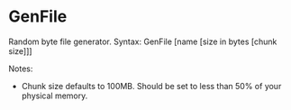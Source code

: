 GenFile
=======

Random byte file generator. Syntax:
GenFile [name [size in bytes [chunk size]]]

Notes:
- Chunk size defaults to 100MB. Should be set to less than 50% of your physical memory.